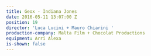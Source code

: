 ```yaml
---
title: Geox - Indiana Jones
date: 2016-05-11 13:07:00 Z
position: 19
director: 'Luca Lucini + Mauro Chiarini '
production-company: Malta Film + Chocolat Productions
equipment: Arri Alexa
is-shown: false
---
```


